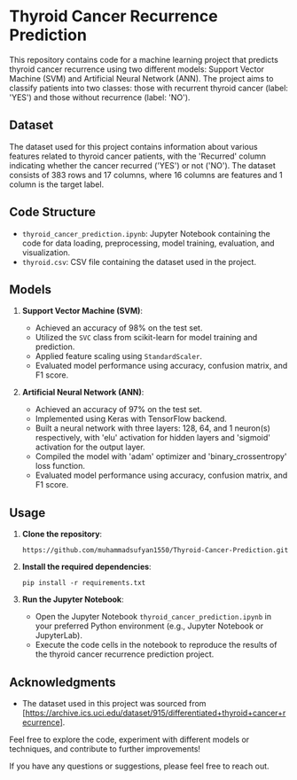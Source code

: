 # Thyroid Cancer Recurrence Prediction

This repository contains code for a machine learning project that predicts thyroid cancer recurrence using two different models: Support Vector Machine (SVM) and Artificial Neural Network (ANN). The project aims to classify patients into two classes: those with recurrent thyroid cancer (label: 'YES') and those without recurrence (label: 'NO').

## Dataset
The dataset used for this project contains information about various features related to thyroid cancer patients, with the 'Recurred' column indicating whether the cancer recurred ('YES') or not ('NO'). The dataset consists of 383 rows and 17 columns, where 16 columns are features and 1 column is the target label.

## Code Structure
- `thyroid_cancer_prediction.ipynb`: Jupyter Notebook containing the code for data loading, preprocessing, model training, evaluation, and visualization.
- `thyroid.csv`: CSV file containing the dataset used in the project.

## Models
1. **Support Vector Machine (SVM)**:
   - Achieved an accuracy of 98% on the test set.
   - Utilized the `SVC` class from scikit-learn for model training and prediction.
   - Applied feature scaling using `StandardScaler`.
   - Evaluated model performance using accuracy, confusion matrix, and F1 score.

2. **Artificial Neural Network (ANN)**:
   - Achieved an accuracy of 97% on the test set.
   - Implemented using Keras with TensorFlow backend.
   - Built a neural network with three layers: 128, 64, and 1 neuron(s) respectively, with 'elu' activation for hidden layers and 'sigmoid' activation for the output layer.
   - Compiled the model with 'adam' optimizer and 'binary_crossentropy' loss function.
   - Evaluated model performance using accuracy, confusion matrix, and F1 score.

## Usage
1. **Clone the repository**:
     ```
     https://github.com/muhammadsufyan1550/Thyroid-Cancer-Prediction.git
     ```

2. **Install the required dependencies**:
     ```
     pip install -r requirements.txt
     ```

3. **Run the Jupyter Notebook**:
   - Open the Jupyter Notebook `thyroid_cancer_prediction.ipynb` in your preferred Python environment (e.g., Jupyter Notebook or JupyterLab).
   - Execute the code cells in the notebook to reproduce the results of the thyroid cancer recurrence prediction project.

## Acknowledgments
- The dataset used in this project was sourced from [https://archive.ics.uci.edu/dataset/915/differentiated+thyroid+cancer+recurrence].

Feel free to explore the code, experiment with different models or techniques, and contribute to further improvements!

If you have any questions or suggestions, please feel free to reach out.

